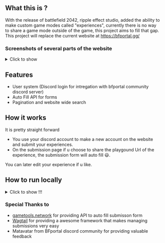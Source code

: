 ## What this is ? 
With the release of battlefield 2042, ripple effect studio, added the ability to make custom game modes called "experiences", currently there is no way to share a game mode outside of the game, this project aims to fill that gap.  
This project will replace the current website at https://bfportal.gg/

### Screenshots of several parts of the website
<details>
  
  <summary>
    Click to show
  </summary>
 
  
  ## Home Page
  ![image](https://user-images.githubusercontent.com/22869882/162639043-ec231408-b2e2-4f7a-b89e-38e48fec75e3.png)
  ## Profile Page
![image](https://user-images.githubusercontent.com/22869882/162639063-19c9bd0b-888b-4116-ab25-cfc3d67692ec.png)
  ## Experience Info Page
![image](https://user-images.githubusercontent.com/22869882/162639079-105111d8-0557-4ce2-a697-6cb3b8091b16.png)
  ## Experience Submission and edit page
![image](https://user-images.githubusercontent.com/22869882/162639108-f3fef6b3-1c44-4283-a504-8ab959815bd8.png)
  ## Discord Login process
![image](https://user-images.githubusercontent.com/22869882/162639135-30265c6e-690a-47b2-b9c5-842f98061051.png)
![image](https://user-images.githubusercontent.com/22869882/162639149-6ca41096-9892-4c5c-ab3f-0d1c7dd9b1d0.png)

</details>

## Features 
- User system (Discord login for intregation with bfportal community discord server)
- Auto Fill API for forms
- Pagination and website wide search

## How it works
It is pretty straight forward  

- You use your discord account to make a new account on the website and submit your experiences.  
- On the submission page if u choose to share the playgound Url of the experience, the submission form will auto fill 😃.  

You can later edit your experience if u like.

## How to run locally  
<details>
  
  <summary>
    Click to show !!!
  </summary>

- create and activate a venv
- install dependencies `python -m pip install -r requirements.txt`
- create a .env file with the following values
- ``` 
      DB_NAME=<postgres_db_name>
      DB_USERNAME=<postgres_username>
      DB_PASSWORD=<postgres_password>
      POSTGRES_HOST=127.0.0.1
      SU_PASSWD=1234
      DISCORD_CLIENT_ID=931965340764737608
      DISCORD_SECRET=SuzQK6oAV_ArY3HGXUYIOUjFT46C5OtW
    ```
- Do first run migrate
- run `python manage.py ensure_superuser --username bfportal --email superuser@bfportal.com --password <password>`
- run `python manage.py ensure_initialization`
- run server with `python manage.py runserver`
- login via discord to create a new user 
- run command `python manage.py fake --generate 50` to create a few fake pages
- reload admin now u should and a data to explore

</details>

  
 ### Special Thanks to
  - [gametools.network](https://gametools.network/) for providing API to auto fill submisson form
  - [Wagtail](https://github.com/wagtail/wagtail) for providing a awesome framework that makes managing submissions very easy 
  - Matavatar from BFportal discord community for providing valuable feedback 
